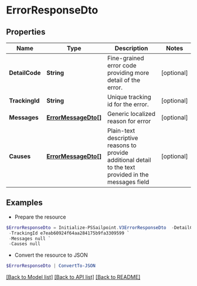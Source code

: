 # ErrorResponseDto
## Properties

Name | Type | Description | Notes
------------ | ------------- | ------------- | -------------
**DetailCode** | **String** | Fine-grained error code providing more detail of the error. | [optional] 
**TrackingId** | **String** | Unique tracking id for the error. | [optional] 
**Messages** | [**ErrorMessageDto[]**](ErrorMessageDto.md) | Generic localized reason for error | [optional] 
**Causes** | [**ErrorMessageDto[]**](ErrorMessageDto.md) | Plain-text descriptive reasons to provide additional detail to the text provided in the messages field | [optional] 

## Examples

- Prepare the resource
```powershell
$ErrorResponseDto = Initialize-PSSailpoint.V3ErrorResponseDto  -DetailCode 400.1 Bad Request Content `
 -TrackingId e7eab60924f64aa284175b9fa3309599 `
 -Messages null `
 -Causes null
```

- Convert the resource to JSON
```powershell
$ErrorResponseDto | ConvertTo-JSON
```

[[Back to Model list]](../README.md#documentation-for-models) [[Back to API list]](../README.md#documentation-for-api-endpoints) [[Back to README]](../README.md)

